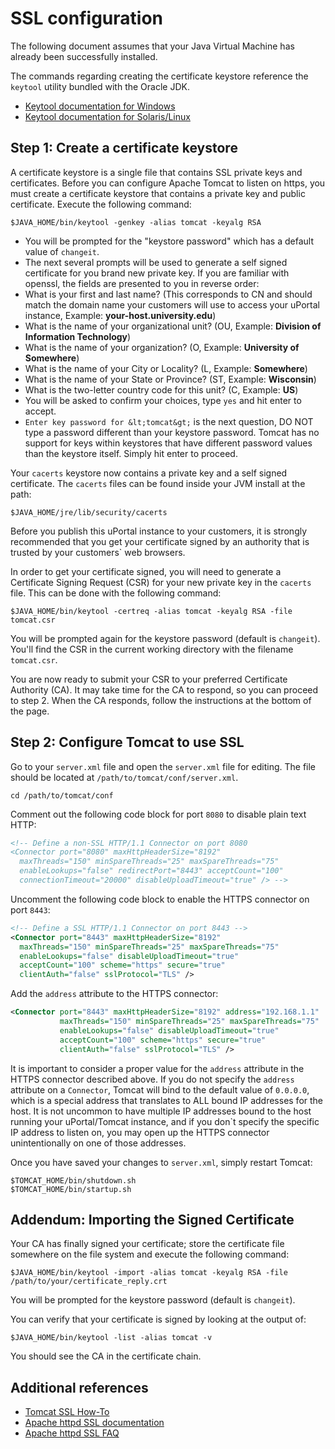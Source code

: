 # SSL configuration

The following document assumes that your Java Virtual Machine has already been successfully installed.

The commands regarding creating the certificate keystore reference the `keytool` utility bundled with the Oracle JDK.

+   [Keytool documentation for Windows](http://download.oracle.com/javase/6/docs/technotes/tools/windows/keytool.html)
+   [Keytool documentation for Solaris/Linux](http://download.oracle.com/javase/6/docs/technotes/tools/solaris/keytool.html)

## Step 1: Create a certificate keystore

A certificate keystore is a single file that contains SSL private keys and certificates. Before you can configure Apache Tomcat to listen on https, you must create a certificate keystore that contains a private key and public certificate. Execute the following command:

```shell
$JAVA_HOME/bin/keytool -genkey -alias tomcat -keyalg RSA
```

+   You will be prompted for the "keystore password" which has a default value of `changeit`.
+   The next several prompts will be used to generate a self signed certificate for you brand new private key. If you are familiar with openssl, the fields are presented to you in reverse order:
+   What is your first and last name? (This corresponds to CN and should match the domain name your customers will use to access your uPortal instance, Example: <strong>your-host.university.edu</strong>)
+   What is the name of your organizational unit? (OU, Example: <strong>Division of Information Technology</strong>)
+   What is the name of your organization? (O, Example: <strong>University of Somewhere</strong>)
+   What is the name of your City or Locality? (L, Example: <strong>Somewhere</strong>)
+   What is the name of your State or Province? (ST, Example: <strong>Wisconsin</strong>)
+   What is the two-letter country code for this unit? (C, Example: <strong>US</strong>)
+   You will be asked to confirm your choices, type `yes` and hit enter to accept.
+   `Enter key password for &lt;tomcat&gt;` is the next question, DO NOT type a password different than your keystore password. Tomcat has no support for keys within keystores that have different password values than the keystore itself. Simply hit enter to proceed.

Your `cacerts` keystore now contains a private key and a self signed certificate. The `cacerts` files can be found inside your JVM install at the path:

```
$JAVA_HOME/jre/lib/security/cacerts
```

Before you publish this uPortal instance to your customers, it is strongly recommended that you get your certificate signed by an authority that is trusted by your customers` web browsers.

In order to get your certificate signed, you will need to generate a Certificate Signing Request (CSR) for your new private key in the `cacerts` file. This can be done with the following command:

```
$JAVA_HOME/bin/keytool -certreq -alias tomcat -keyalg RSA -file tomcat.csr
```


You will be prompted again for the keystore password (default is `changeit`). You'll find the CSR in the current working directory with the filename `tomcat.csr`.

You are now ready to submit your CSR to your preferred Certificate Authority (CA). It may take time for the CA to respond, so you can proceed to step 2. When the CA responds, follow the instructions at the bottom of the page.

## Step 2: Configure Tomcat to use SSL

Go to your `server.xml` file and open the `server.xml` file for editing. The file should be located at `/path/to/tomcat/conf/server.xml`.

```shell
cd /path/to/tomcat/conf
```

Comment out the following code block for port `8080` to disable plain text HTTP:

```xml
<!-- Define a non-SSL HTTP/1.1 Connector on port 8080
<Connector port="8080" maxHttpHeaderSize="8192"
  maxThreads="150" minSpareThreads="25" maxSpareThreads="75"
  enableLookups="false" redirectPort="8443" acceptCount="100"
  connectionTimeout="20000" disableUploadTimeout="true" /> -->
```

Uncomment the following code block to enable the HTTPS connector on port `8443`:

```xml
<!-- Define a SSL HTTP/1.1 Connector on port 8443 -->
<Connector port="8443" maxHttpHeaderSize="8192"
  maxThreads="150" minSpareThreads="25" maxSpareThreads="75"
  enableLookups="false" disableUploadTimeout="true"
  acceptCount="100" scheme="https" secure="true"
  clientAuth="false" sslProtocol="TLS" />
```

Add the `address` attribute to the HTTPS connector:

```xml
<Connector port="8443" maxHttpHeaderSize="8192" address="192.168.1.1"
           maxThreads="150" minSpareThreads="25" maxSpareThreads="75"
           enableLookups="false" disableUploadTimeout="true"
           acceptCount="100" scheme="https" secure="true"
           clientAuth="false" sslProtocol="TLS" />
```

It is important to consider a proper value for the `address` attribute in the HTTPS connector described above. If you do not specify the `address` attribute on a `Connector`, Tomcat will bind to the default value of `0.0.0.0`, which is a special address that translates to ALL bound IP addresses for the host. It is not uncommon to have multiple IP addresses bound to the host running your uPortal/Tomcat instance, and if you don`t specify the specific IP address to listen on, you may open up the HTTPS connector unintentionally on one of those addresses.

Once you have saved your changes to `server.xml`, simply restart Tomcat:

```shell
$TOMCAT_HOME/bin/shutdown.sh
$TOMCAT_HOME/bin/startup.sh
```

## Addendum: Importing the Signed Certificate

Your CA has finally signed your certificate; store the certificate file somewhere on the file system and execute the following command:

```shell
$JAVA_HOME/bin/keytool -import -alias tomcat -keyalg RSA -file /path/to/your/certificate_reply.crt
```

You will be prompted for the keystore password (default is `changeit`).

You can verify that your certificate is signed by looking at the output of:

```
$JAVA_HOME/bin/keytool -list -alias tomcat -v
```

You should see the CA in the certificate chain.

## Additional references

+   [Tomcat SSL How-To](http://tomcat.apache.org/tomcat-7.0-doc/ssl-howto.html)
+   [Apache httpd SSL documentation](http://httpd.apache.org/docs/2.2/ssl/)
+   [Apache httpd SSL FAQ](http://httpd.apache.org/docs/2.2/ssl/ssl_faq.html)
